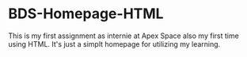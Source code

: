 # BDS-Homepage-HTML
This is my first assignment as internie at Apex Space also my first time using HTML.
It's just a simplt homepage for utilizing my learning.
